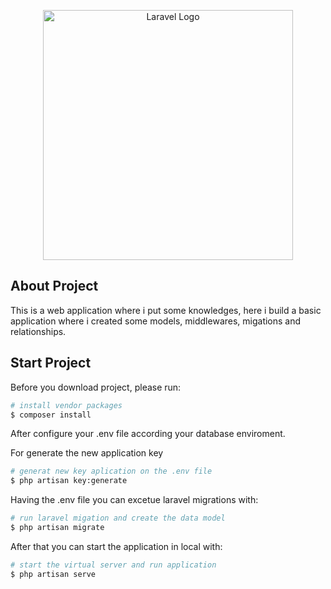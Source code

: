 <p align="center"><a href="https://laravel.com" target="_blank"><img src="https://raw.githubusercontent.com/laravel/art/master/logo-lockup/5%20SVG/2%20CMYK/1%20Full%20Color/laravel-logolockup-cmyk-red.svg" width="400" alt="Laravel Logo"></a></p>

## About Project

This is a web application where i put some knowledges, here i build a basic application where i created some models, middlewares, migations and relationships.

## Start Project

Before you download project, please run:

```bash
# install vendor packages
$ composer install
```

After configure your .env file according your database enviroment.

For generate the new application key

```bash
# generat new key aplication on the .env file
$ php artisan key:generate
```

Having the .env file you can excetue laravel migrations with:

```bash
# run laravel migation and create the data model
$ php artisan migrate
```

After that you can start the application in local with:

```bash
# start the virtual server and run application
$ php artisan serve
```
